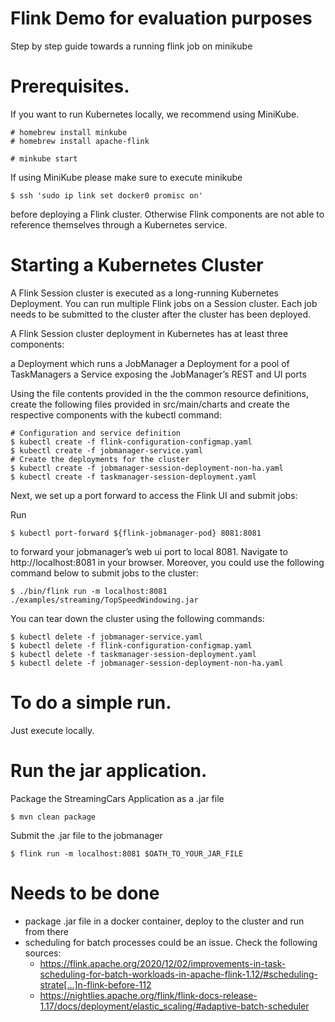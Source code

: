 # Flink Demo for evaluation purposes

Step by step guide towards a running flink job on minikube

# Prerequisites.

If you want to run Kubernetes locally, we recommend using MiniKube.

    # homebrew install minkube
    # homebrew install apache-flink

    # minkube start

If using MiniKube please make sure to execute minikube 

    $ ssh 'sudo ip link set docker0 promisc on' 

before deploying a Flink cluster. Otherwise Flink components are not able to reference themselves through a Kubernetes service.

# Starting a Kubernetes Cluster

A Flink Session cluster is executed as a long-running Kubernetes Deployment. You can run multiple Flink jobs on a Session cluster. Each job needs to be submitted to the cluster after the cluster has been deployed.

A Flink Session cluster deployment in Kubernetes has at least three components:

a Deployment which runs a JobManager
a Deployment for a pool of TaskManagers
a Service exposing the JobManager’s REST and UI ports

Using the file contents provided in the the common resource definitions, create the following files provided in src/main/charts and create the respective components with the kubectl command:



    # Configuration and service definition
    $ kubectl create -f flink-configuration-configmap.yaml
    $ kubectl create -f jobmanager-service.yaml
    # Create the deployments for the cluster
    $ kubectl create -f jobmanager-session-deployment-non-ha.yaml
    $ kubectl create -f taskmanager-session-deployment.yaml


Next, we set up a port forward to access the Flink UI and submit jobs:

Run 

    $ kubectl port-forward ${flink-jobmanager-pod} 8081:8081 

to forward your jobmanager’s web ui port to local 8081.
Navigate to http://localhost:8081 in your browser.
Moreover, you could use the following command below to submit jobs to the cluster:

    $ ./bin/flink run -m localhost:8081 ./examples/streaming/TopSpeedWindowing.jar

You can tear down the cluster using the following commands:

    $ kubectl delete -f jobmanager-service.yaml
    $ kubectl delete -f flink-configuration-configmap.yaml
    $ kubectl delete -f taskmanager-session-deployment.yaml
    $ kubectl delete -f jobmanager-session-deployment-non-ha.yaml

# To do a simple run.

Just execute locally.

# Run the jar application.

Package the StreamingCars Application as a .jar file

    $ mvn clean package

Submit the .jar file to the jobmanager

    $ flink run -m localhost:8081 $OATH_TO_YOUR_JAR_FILE


# Needs to be done

- package .jar file in a docker container, deploy to the cluster and run from there
- scheduling for batch processes could be an issue. Check the following sources: 
  - https://flink.apache.org/2020/12/02/improvements-in-task-scheduling-for-batch-workloads-in-apache-flink-1.12/#scheduling-strate[…]n-flink-before-112
  - https://nightlies.apache.org/flink/flink-docs-release-1.17/docs/deployment/elastic_scaling/#adaptive-batch-scheduler